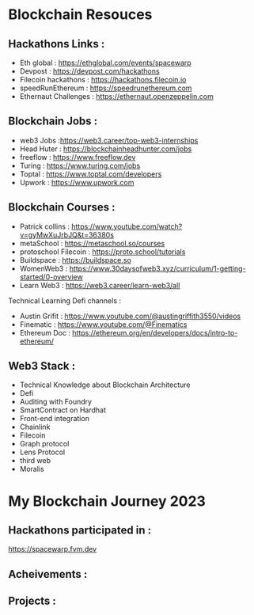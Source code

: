 <!-- @format -->

# Blockchain Resouces

## Hackathons Links :
* Eth global : https://ethglobal.com/events/spacewarp
* Devpost : https://devpost.com/hackathons
* Filecoin hackathons : https://hackathons.filecoin.io
* speedRunEthereum : https://speedrunethereum.com
* Ethernaut Challenges : https://ethernaut.openzeppelin.com

## Blockchain Jobs :
* web3 Jobs :https://web3.career/top-web3-internships
* Head Huter : https://blockchainheadhunter.com/jobs
* freeflow : https://www.freeflow.dev
* Turing : https://www.turing.com/jobs
* Toptal : https://www.toptal.com/developers
* Upwork : https://www.upwork.com


## Blockchain Courses :
* Patrick collins : https://www.youtube.com/watch?v=gyMwXuJrbJQ&t=36380s
* metaSchool : https://metaschool.so/courses
* protoschool Filecoin : https://proto.school/tutorials
* Buildspace : https://buildspace.so
* WomenWeb3 : https://www.30daysofweb3.xyz/curriculum/1-getting-started/0-overview
* Learn Web3 : https://web3.career/learn-web3/all


Technical Learning Defi channels :

* Austin Grifit : https://www.youtube.com/@austingriffith3550/videos
* Finematic :  https://www.youtube.com/@Finematics
* Ethereum Doc : https://ethereum.org/en/developers/docs/intro-to-ethereum/

## Web3 Stack :
* Technical Knowledge about Blockchain Architecture
* Defi  
* Auditing with Foundry
* SmartContract on Hardhat
* Front-end integration
* Chainlink
* Filecoin
* Graph protocol
* Lens Protocol
* third web
* Moralis



# My Blockchain Journey 2023

## Hackathons participated in :
https://spacewarp.fvm.dev

## Acheivements :

## Projects :
